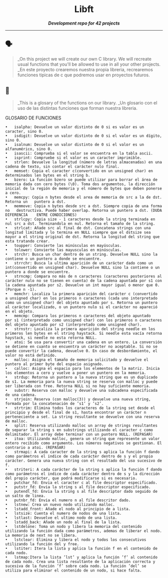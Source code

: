 <h1 align="center">
	Libft
</h1>

<p align="center">
	<b><i>Development repo for 42 projects</i></b><br>

---

## 🗣️

> _On this project we will create our own C library. We will recreate usual functions that you'll be allowed to use in all your other projects.
  _En este proyecto crearemos nuestra propia libreria, recrearemos funciones tipicas de c que podremos usar en proyectos futuros.

## 📖

> _This is a glosary of the functions on our library.
  _Un glosario con el uso de las distintas funciones que forman nuestra libreria.
	
	
  	
GLOSARIO DE FUNCIONES

	•	isalpha: Devuelve un valor distinto de 0 si es valor es un caracter, sino 0.
	•	isdigit: Devuelve un valor distinto de 0 si el valor es un dígito, sino 0.
	•	isalnum: Devuelve un valor distinto de 0 si el valor es un alfanumérico, sino 0.
	•	isascii: Comprueba si el valor se encuentra en la tabla ascii.
	•	isprint: Compruebe si el valor es un caracter imprimible.
	•	strlen: Devuelve la longitud (número de letras almacenadas) en una cadena de texto, sin contar el carácter nulo final.
	•	memset: Copia el caracter c(convertido en un unsigned char) en determinados len bytes en el string b.
	•	bzero: La función bzero se puede utilizar para borrar el área de memoria dada con cero bytes (\0). Toma dos argumentos, la dirección inicial de la región de memoria y el número de bytes que deben ponerse a cero.
	•	memcpy: Copia n bytes desde el area de memoria de src a la de dst. Retorna un 	puntero a dst.
	•	memmove: Copia n bytes desde src a dst. Siempre copia de una forma no 	destructiva. Puede haber overlap. Retorna un puntero a dst. (DUDA DIFERENCIA 	ENTRE CONDICIONES)
	•	strlcpy: Copia size - 1 caracteres desde la string terminada en nul src a dst. Terminandola en nul. Retorna el tamaño de la string.
	•	strlcat: Añade src al final de dst. Concatena strings con una longitud limitada y lo termina en NULL siempre que el dstsize sea mayor a el string original de dst. Retorna la longitud del string que esta tratando crear.
	•	toupper: Convierte las minúsculas en mayúsculas. 
	•	tolower: Convierte las mayusculas en minúsculas.
	•	strchr: Busca un char dentro de un string. Devuelve NULL sino la contiene o un puntero a donde se encuentre.
	•	strrchr: Busca la ultima aparición de un carácter dado como un int(convertido en unsigned char). Devuelve NULL sino la contiene o un puntero a donde se encuentre.
	•	strncmp: Compara no más de n caracteres (caracteres posteriores al carácter nulo no se tienen en cuenta) de la cadena apuntada por s1 con la cadena apuntada por s2. Devuelve un int mayor igual o menor que 0. (Porque n -1).
	•	memchr: Localiza la primera aparición del carácter c (convertido a unsigned char) en los primeros n caracteres (cada uno interpretado como un unsigned char) del objeto apuntado por s. Retorna un puntero al carácter localizado, o un puntero nulo si el carácter no apareció en el objeto.
	•	memcmp: Compara los primeros n caracteres del objeto apuntado por s1 (interpretado como unsigned char) con los primeros n caracteres del objeto apuntado por s2 (interpretado como unsigned char).
	•	strnstr: Localiza la primera aparición del string needle en los primeros len bytes en el string haystack. Si needle esta vacía retorna	 haystack, si needle no esta retorna NULL. 
	•	atoi: Se usa para convertir una cadena en un entero. La conversión se detiene en cuanto se encuentra un carácter no aceptable. Si no se puede convertir la cadena, devuelve 0. En caso de desbordamiento, el valor no está definido.
	•	malloc: Asigna el tamaño de memoria solicitado y devuelve el puntero al primer byte del espacio asignado.
	•	calloc: Asigna el espacio para los elementos de la matriz. Inicia los elementos a cero y vuelve a poner un puntero en la memoria.
	•	strdup: Retorna un puntero a la nueva string que es un duplicado de s1. La memoria para la nueva string se reserva con malloc y puede ser liberada con free. Retorna NULL si no hay suficiente memoria.
	•	substr: Reserva con malloc y devuelve una subcadena especificada de una cadena.
	•	strjoin: Reserva (con malloc(3)) y devuelve una nueva string, formada por la concatenación de ’s1’ y ’s2’.	
	•	strtrim: Elimina todos los caracteres de la string set desde el principio y desde el final de s1, hasta encontrar un carácter n perteneciente a set. La string resultante se devuelve con una reserva de malloc.
	•	split: Reserva utilizando malloc un array de strings resultantes de separar la string s en substrings utilizando el caracter c como delimitador. El array debe terminar con un puntero NULL. (REPASAR)
	•	itoa: Utilizando malloc, genera un string que represente un valor entero recibido como argumento. Los números negativos se gestionan. El contrario a atoi. (REPASAR)
	•	strmapi: A cada caracter de la string s aplica la función f dando como parámetros el indice de cada carácter dentro de s y el propio carácter. Genera una nueva string con el resultado del uso sucesivo de f.
	•	striteri: A cada carácter de la string s aplica la función f dando como parámetros el indice de cada carácter dentro de s y la dirección del propio carácter, que podrá modificarse si es necesario.
	•	putchar_fd: Envia el caracter c al file descriptor especificado.
	•	putstr_fd: Envia la string s al file descriptor especificado.
	•	putendl_fd: Envia la string s al file descriptor dado seguido de un salto de linea.
	•	putnbr_fd: Envia el numero n al file descritor dado.
	•	lstnew: Crea un nuevo nodo utilizando malloc.
	•	lstadd_front: Añade el nodo al principio de a lista.
	•	lstsize: Cuenta el numero de nodos de una lista.
	•	lstlast: Devuelve el ultimo nodo de una lista.
	•	lstadd_back: Añade un nodo al final de la lista.
	•	lstdelone: Toma un nodo y libera la memoria del contenido utilizando la función dada como parámetros, ademas de liberar el nodo. La memoria de next no se libera.
	•	lstclear: Elimina y libera el nodo y todos los consecutivos utilizando la función del y free.
	•	lstiter: Itera la lista y aplica la función f en el contenido de cada nodo.
	•	lstmap:Itera la lista ’lst’ y aplica la función ’f’ al contenido de cada nodo. Crea una lista resultante de la aplicación correcta y sucesiva de la función ’f’ sobre cada nodo. La función ’del’ se utiliza para eliminar el contenido de un nodo, si hace falta.
